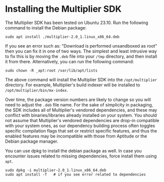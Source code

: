 # Installing the Multiplier SDK

The Multiplier SDK has been tested on Ubuntu 23.10. Run the following command
to install the Debian package:

```shell
sudo apt install ./multiplier-2.0_1.linux_x86_64.deb
```

If you see an error such as: "Download is performed unsandboxed as root" then
you can fix it in one of two ways. The simplest and least intrusive way to fix
this is by moving the `.deb` file into your `/tmp` directory, and then install
it from there. Alternatively, you can run the following command:

```shell
sudo chown -R _apt:root /var/lib/apt/lists
```

The above command will install the Multiplier SDK into the `/opt/multiplier`
directory. For example, Multiplier's build indexer will be installed to
`/opt/multiplier/bin/mx-index`.

Over time, the package version numbers are likely to change so you will need to
adjust the `.deb` file name. For the sake of simplicity in packaging, the SDK
includes all of Multiplier's vendored dependencies, and these may conflict with
binaries/libraries already installed on your system. You should not assume that
Multiplier's vendored dependencies are drop-in compatible with your system ones,
as our dependency building process often toggles specific compilation flags that
set or restrict specific features, and thus the enabled features may be
incompatible with those from Aptitude or the Debian package manager.

You can use dpkg to install the debian package as well. In case you encounter
issues related to missing dependencies, force install them using `apt`.

```shell
sudo dpkg -i multiplier-2.0_1.linux_x86_64.deb
sudo apt install -f   # if you see error related to dependencies
```
